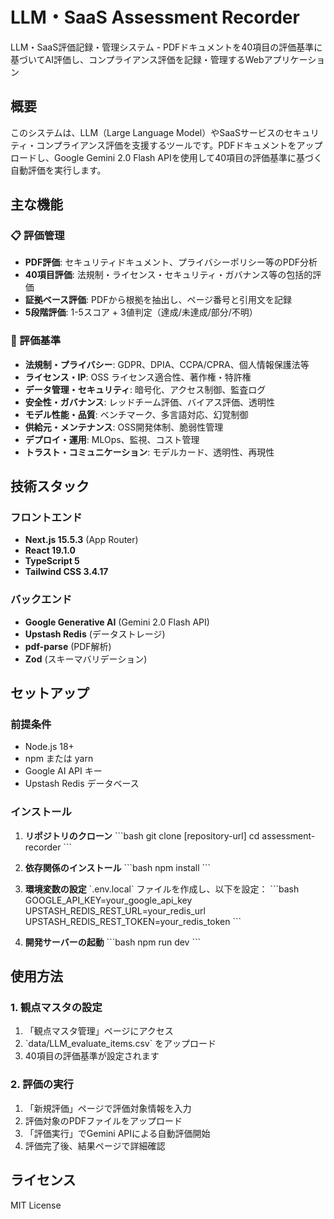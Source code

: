 # LLM・SaaS Assessment Recorder

LLM・SaaS評価記録・管理システム - PDFドキュメントを40項目の評価基準に基づいてAI評価し、コンプライアンス評価を記録・管理するWebアプリケーション

## 概要

このシステムは、LLM（Large Language Model）やSaaSサービスのセキュリティ・コンプライアンス評価を支援するツールです。PDFドキュメントをアップロードし、Google Gemini 2.0 Flash APIを使用して40項目の評価基準に基づく自動評価を実行します。

## 主な機能

### 📋 評価管理
- **PDF評価**: セキュリティドキュメント、プライバシーポリシー等のPDF分析
- **40項目評価**: 法規制・ライセンス・セキュリティ・ガバナンス等の包括的評価
- **証拠ベース評価**: PDFから根拠を抽出し、ページ番号と引用文を記録
- **5段階評価**: 1-5スコア + 3値判定（達成/未達成/部分/不明）

### 🎯 評価基準
- **法規制・プライバシー**: GDPR、DPIA、CCPA/CPRA、個人情報保護法等
- **ライセンス・IP**: OSS ライセンス適合性、著作権・特許権
- **データ管理・セキュリティ**: 暗号化、アクセス制御、監査ログ
- **安全性・ガバナンス**: レッドチーム評価、バイアス評価、透明性
- **モデル性能・品質**: ベンチマーク、多言語対応、幻覚制御
- **供給元・メンテナンス**: OSS開発体制、脆弱性管理
- **デプロイ・運用**: MLOps、監視、コスト管理
- **トラスト・コミュニケーション**: モデルカード、透明性、再現性

## 技術スタック

### フロントエンド
- **Next.js 15.5.3** (App Router)
- **React 19.1.0**
- **TypeScript 5**
- **Tailwind CSS 3.4.17**

### バックエンド
- **Google Generative AI** (Gemini 2.0 Flash API)
- **Upstash Redis** (データストレージ)
- **pdf-parse** (PDF解析)
- **Zod** (スキーマバリデーション)

## セットアップ

### 前提条件
- Node.js 18+
- npm または yarn
- Google AI API キー
- Upstash Redis データベース

### インストール

1. **リポジトリのクローン**
\`\`\`bash
git clone [repository-url]
cd assessment-recorder
\`\`\`

2. **依存関係のインストール**
\`\`\`bash
npm install
\`\`\`

3. **環境変数の設定**
\`.env.local\` ファイルを作成し、以下を設定：
\`\`\`bash
GOOGLE_API_KEY=your_google_api_key
UPSTASH_REDIS_REST_URL=your_redis_url
UPSTASH_REDIS_REST_TOKEN=your_redis_token
\`\`\`

4. **開発サーバーの起動**
\`\`\`bash
npm run dev
\`\`\`

## 使用方法

### 1. 観点マスタの設定
1. 「観点マスタ管理」ページにアクセス
2. \`data/LLM_evaluate_items.csv\` をアップロード
3. 40項目の評価基準が設定されます

### 2. 評価の実行
1. 「新規評価」ページで評価対象情報を入力
2. 評価対象のPDFファイルをアップロード
3. 「評価実行」でGemini APIによる自動評価開始
4. 評価完了後、結果ページで詳細確認

## ライセンス

MIT License

